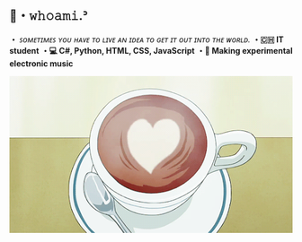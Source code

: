 ## 🍃・𝚠𝚑𝚘𝚊𝚖𝚒.ᐣ
**・** *ꜱᴏᴍᴇᴛɪᴍᴇꜱ ʏᴏᴜ ʜᴀᴠᴇ ᴛᴏ ʟɪᴠᴇ ᴀɴ ɪᴅᴇᴀ ᴛᴏ ɢᴇᴛ ɪᴛ ᴏᴜᴛ ɪɴᴛᴏ ᴛʜᴇ ᴡᴏʀʟᴅ.*
**・🇨🇭 IT student**
**・💻 C#, Python, HTML, CSS, JavaScript**
**・🌌 Making experimental electronic music**

<div align="center">
    <img alt="footer" src="cozy_caf1e.gif">
</div>


